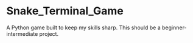 # Snake_Terminal_Game
A Python game built to keep my skills sharp. This should be a beginner-intermediate project. 
